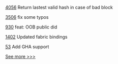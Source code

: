 
[4056](https://github.com/hyperledger/besu/pull/4056) Return lastest valid hash in case of bad block

[3506](https://github.com/hyperledger/fabric/pull/3506) fix some typos

[930](https://github.com/hyperledger/aries-framework-javascript/pull/930) feat: OOB public did

[1402](https://github.com/hyperledger/caliper/pull/1402) Updated fabric bindings

[53](https://github.com/hyperledger/fabric-chaincode-go/pull/53) Add GHA support


[See more >>>](https://start-here.hyperledger.org/pull-requests)
